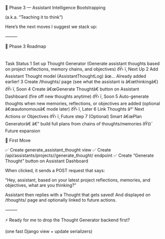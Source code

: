 🚀 Phase 3 — Assistant Intelligence Bootstrapping

(a.k.a. “Teaching it to think”)

Here’s the next moves I suggest we stack up:

⸻

🧠 Phase 3 Roadmap

#

Task
Status
1
Set up Thought Generator (Generate assistant thoughts based on project reflections, memory chains, and objectives)
ðŸ› ï¸ Next Up
2
Add Assistant Thought model (AssistantThoughtLog)
âœ… Already added earlier!
3
Create /thoughts/ page (see what the assistant is â€œthinkingâ€)
ðŸ› ï¸ Soon
4
Create â€œGenerate Thoughtâ€ button on Assistant Dashboard (fire off new thoughts anytime)
ðŸ› ï¸ Soon
5
Auto-generate thoughts when new memories, reflections, or objectives are added (optional â€œautonomousâ€ mode later)
ðŸ› ï¸ Later
6
Link Thoughts â†’ Next Actions or Objectives
ðŸ› ï¸ Future step
7
(Optional) Smart â€œPlan Generatorâ€ â€” build full plans from chains of thoughts/memories
ðŸ¤¯ Future expansion

🧠 First Move

✅ Create generate_assistant_thought view
✅ Create /api/assistants/projects/<id>/generate_thought/ endpoint
✅ Create “Generate Thought” button on Assistant Dashboard

When clicked, it sends a POST request that says:

“Hey, assistant, based on your latest project reflections, memories, and objectives, what are you thinking?”

Assistant then replies with a Thought that gets saved!
And displayed on /thoughts/ page and optionally linked to future actions.

⸻

⚡ Ready for me to drop the Thought Generator backend first?

(one fast Django view + update serializers)
